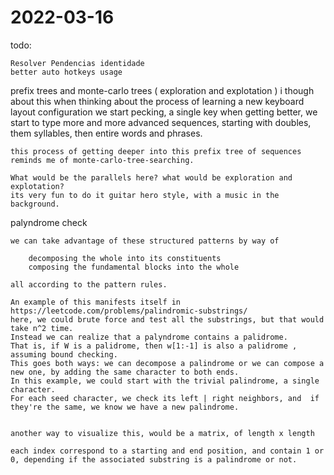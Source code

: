 # 2022-03-16

todo:
    
    Resolver Pendencias identidade
    better auto hotkeys usage


prefix trees and monte-carlo trees 
    ( exploration and explotation )
    i though about this when thinking about the process of learning a new keyboard layout configuration
    we start pecking, a single key
    when getting better, we start to type more and more advanced sequences, starting with doubles, them syllables, then entire words and phrases. 

    this process of getting deeper into this prefix tree of sequences reminds me of monte-carlo-tree-searching.

    What would be the parallels here? what would be exploration and explotation?
    its very fun to do it guitar hero style, with a music in the background.


palyndrome check
    
    we can take advantage of these structured patterns by way of 
        
        decomposing the whole into its constituents
        composing the fundamental blocks into the whole
    
    all according to the pattern rules.

    An example of this manifests itself in 
    https://leetcode.com/problems/palindromic-substrings/ 
    here, we could brute force and test all the substrings, but that would take n^2 time.
    Instead we can realize that a palyndrome contains a palidrome.
    That is, if W is a palidrome, then w[1:-1] is also a palidrome , assuming bound checking. 
    This goes both ways: we can decompose a palindrome or we can compose a new one, by adding the same character to both ends.
    In this example, we could start with the trivial palindrome, a single character. 
    For each seed character, we check its left | right neighbors, and  if they're the same, we know we have a new palindrome.
    

    another way to visualize this, would be a matrix, of length x length

    each index correspond to a starting and end position, and contain 1 or 0, depending if the associated substring is a palindrome or not.


    


